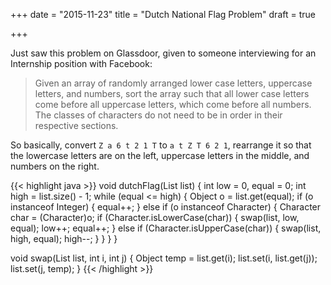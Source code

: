 +++
date = "2015-11-23"
title = "Dutch National Flag Problem"
draft = true

+++

Just saw this problem on Glassdoor, given to someone interviewing for an Internship position with Facebook:

> Given an array of randomly arranged lower case letters, uppercase letters, and numbers, sort the array such that all lower case letters come before all uppercase letters, which come before all numbers. The classes of characters do not need to be in order in their respective sections.

So basically, convert ``` Z a 6 t 2 1 T ``` to ``` a t Z T 6 2 1 ```, rearrange it so that the lowercase letters are on the left, uppercase letters in the middle, and numbers on the right.



{{< highlight java >}}
void dutchFlag(List<Object> list) {
  int low = 0, equal = 0;
  int high = list.size() - 1;
  while (equal <= high) {
    Object o = list.get(equal);
    if (o instanceof Integer) {
      equal++;
    } else if (o instanceof Character) {
      Character char = (Character)o;
      if (Character.isLowerCase(char)) {
        swap(list, low, equal);
        low++;
        equal++;
      } else if (Character.isUpperCase(char)) {
        swap(list, high, equal);
        high--;
      }
    }
  }
}

void swap(List<Object> list, int i, int j) {
  Object temp = list.get(i);
  list.set(i, list.get(j));
  list.set(j, temp);
}
{{< /highlight >}}
